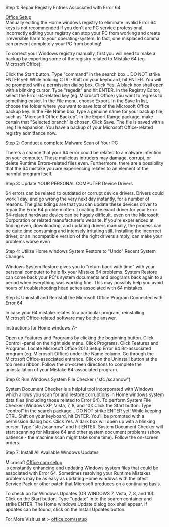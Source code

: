 Step 1: Repair Registry Entries Associated with Error 64

<a href="http://officecomsetupproductkey.com/">Office Setup</a> <br/> Manually editing the Home windows registry to eliminate invalid Error 64 keys is not recommended if you don't are PC service professional. Incorrectly editing your registry can stop your PC from working and create irreversible harm to your operating-system. In fact, one misplaced comma can prevent completely your PC from booting!

To correct your Windows registry manually, first you will need to make a backup by exporting some of the registry related to Mistake 64 (eg. Microsoft Office):

Click the Start button.
Type "command" in the search box... DO NOT strike ENTER yet!
While holding CTRL-Shift on your keyboard, hit ENTER.
You will be prompted with a permission dialog box.
Click Yes.
A black box shall open with a blinking cursor.
Type "regedit" and hit ENTER.
In the Registry Editor, select the Error 64-related key (eg. Microsoft Office) you want to regress to something easier.
In the File menu, choose Export.
In the Save In list, choose the folder where you want to save lots of the Microsoft Office backup key.
In the File Name box, type a genuine name for your backup file, such as "Microsoft Office Backup".
In the Export Range package, make certain that "Selected branch" is chosen.
Click Save.
The file is saved with a .reg file expansion.
You have a backup of your Microsoft Office-related registry admittance now.

Step 2: Conduct a complete Malware Scan of Your PC

There's a chance that your 64 error could be related to a malware infection on your computer. These malicious intruders may damage, corrupt, or delete Runtime Errors-related files even. Furthermore, there are a possibility that the 64 mistake you are experiencing relates to an element of the harmful program itself.

Step 3: Update YOUR PERSONAL COMPUTER Device Drivers

64 errors can be related to outdated or corrupt device drivers. Drivers could work 1 day, and go wrong the very next day instantly, for a number of reasons. The glad tidings are that you can update these devices driver to repair the Error 64 problem often.
Locating the exact driver for your Error 64-related hardware device can be hugely difficult, even on the Microsoft Corporation or related manufacturer's website. If you're experienced at finding even, downloading, and updating drivers manually, the process can be quite time consuming and intensely irritating still. Installing the incorrect driver, or an incompatible version of the right drivers simply, can make your problems worse even

Step 4: Utilize Home windows System Restore to "Undo" Recent System Changes

Windows System Restore gives you to "return back with time" with your personal computer to help fix your Mistake 64 problems. System Restore can come back your PC's system documents and programs back again to a period when everything was working fine. This may possibly help you avoid hours of troubleshooting head aches associated with 64 mistakes.

Step 5: Uninstall and Reinstall the Microsoft Office Program Connected with Error 64

In case your 64 mistake relates to a particular program, reinstalling Microsoft Office-related software may be the answer.

Instructions for Home windows 7:-

Open up Features and Programs by clicking the beginning button.
Click Control -panel on the right side menu.
Click Programs.
Click Features and Programs.
Locate Microsoft Office 2010 Setup Error 64 Bit-associated program (eg. Microsoft Office) under the Name column.
Go through the Microsoft Office-associated entrance.
Click on the Uninstall button at the top menu ribbon.
Follow the on-screen directions to complete the uninstallation of your Mistake 64-associated program.


Step 6: Run Windows System File Checker ("sfc /scannow")

System Document Checker is a helpful tool incorporated with Windows which allows you scan for and restore corruptions in Home windows system data files (including those related to Error 64).
To perform System File Checker (Windows XP, Vista, 7, 8, and 10):
Click the Start button.
Type "control" in the search package... DO NOT strike ENTER yet!
While keeping CTRL-Shift on your keyboard, hit ENTER.
You'll be prompted with a permission dialog box.
Click Yes.
A dark box will open up with a blinking cursor.
Type "sfc /scannow" and hit ENTER.
System Document Checker will start scanning for Mistake 64 and other system document problems (show patience - the machine scan might take some time).
Follow the on-screen orders.


Step 7: Install All Available Windows Updates

Microsoft <a href="http://officecomsetupproductkey.com/">Office com setup</a> <br/> is constantly enhancing and updating Windows system files that could be associated with Error 64. Sometimes resolving your Runtime Mistakes problems may be as easy as updating Home windows with the latest Service Pack or other patch that Microsoft produces on a continuing basis.

To check on for Windows Updates (OR WINDOWS 7, Vista, 7, 8, and 10):
Click on the Start button.
Type "update" in to the search container and strike ENTER.
The Home windows Update dialog box shall appear.
If updates can be found, click on the Install Updates button.

For More Visit us at :- <a href="http://officecomsetupproductkey.com/">office.com/setup</a> <br/>


